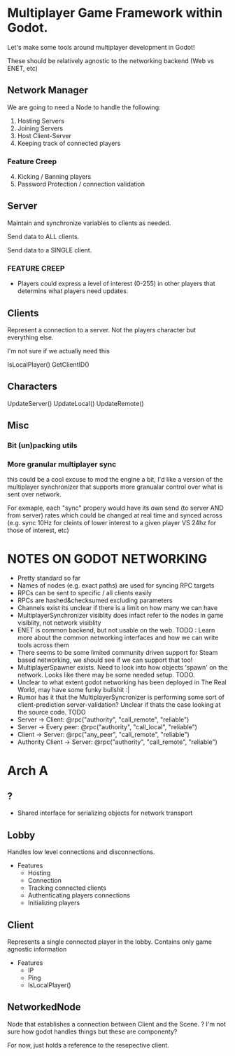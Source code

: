 # Multiplayer Game Framework within Godot.
Let's make some tools around multiplayer development in Godot!

These should be relatively agnostic to the networking backend (Web vs ENET, etc)

## Network Manager
We are going to need a Node to handle the following:
1) Hosting Servers
2) Joining Servers
3) Host Client-Server
3) Keeping track of connected players

### Feature Creep
4) Kicking / Banning players
5) Password Protection / connection validation

## Server
Maintain and synchronize variables to clients as needed. 

Send data to ALL clients.

Send data to a SINGLE client.

### FEATURE CREEP
* Players could express a level of interest (0-255) in other players that determins what players need updates.

## Clients
Represent a connection to a server. Not the players character but everything else.

I'm not sure if we actually need this

IsLocalPlayer()
GetClientID()

## Characters

UpdateServer()
UpdateLocal()
UpdateRemote()

## Misc

### Bit (un)packing utils

### More granular multiplayer sync
this could be a cool excuse to mod the engine a bit, I'd like a version of the multiplayer synchronizer that supports more granualar control over what is sent over network.

For exmaple, each "sync" propery would have its own send (to server AND from server) rates which could be changed at real time and synced across (e.g. sync 10Hz for cleints of lower interest to a given player VS 24hz for those of interest, etc) 



# NOTES ON GODOT NETWORKING
- Pretty standard so far
- Names of nodes (e.g. exact paths) are used for syncing RPC targets
- RPCs can be sent to specific / all clients easily
- RPCs are hashed&checksumed excluding parameters
- Channels exist its unclear if there is a limit on how many we can have
- MultiplayerSynchronizer visiblity does infact refer to the nodes in game visiblity, not network visiblity
- ENET is common backend, but not usable on the web. TODO : Learn more about the common networking interfaces and how we can write tools across them
- There seems to be some limited community driven support for Steam based networking, we should see if we can support that too!
- MultiplayerSpawner exists. Need to look into how objects 'spawn' on the network. Looks like there may be some needed setup. TODO.
- Unclear to what extent godot networking has been deployed in The Real World, may have some funky bullshit :|
- Rumor has it that the MultiplayerSyncronizer is performing some sort of client-prediction server-validation? Unclear if thats the case looking at the source code. TODO
- Server → Client: @rpc("authority", "call_remote", "reliable")
- Server → Every peer: @rpc("authority", "call_local", "reliable")
- Client → Server: @rpc("any_peer", "call_remote", "reliable")
- Authority Client → Server: @rpc("authority", "call_remote", "reliable")




# Arch A

## ?
- Shared interface for serializing objects for network transport

## Lobby
Handles low level connections and disconnections.

- Features
	- Hosting 
	- Connection
	- Tracking connected clients
	- Authenticating players connections
	- Initializing players

## Client
Represents a single connected player in the lobby. Contains only game agnostic information

- Features
	- IP
	- Ping
	- IsLocalPlayer()

## NetworkedNode
Node that establishes a connection between Client and the Scene.
? I'm not sure how godot handles things but these are componenty?

For now, just holds a reference to the resepective client.
